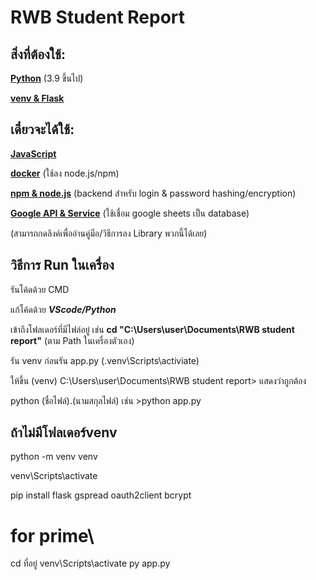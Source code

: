 # RWB Student Report

## สิ่งที่ต้องใช้:
[**Python**](https://www.python.org/downloads/) (3.9 ขึ้นไป)

[**venv & Flask**](https://flask.palletsprojects.com/en/stable/installation/#python-version)

## เดี๋ยวจะได้ใช้:
[**JavaScript**](https://www.java.com/en/)

[**docker**](https://www.docker.com/get-started/)  (ใช้ลง node.js/npm)

[**npm & node.js**](https://nodejs.org/en/download) (backend สำหรับ login & password hashing/encryption)

[**Google API & Service**](https://console.cloud.google.com/) (ใช้เชื่อม google sheets เป็น database)

(สามารถกดลิงค์เพื่ออ่านคู่มือ/วิธีการลง Library พวกนี้ได้เลย)

## วิธีการ Run ในเครื่อง
รันโค้ดด้วย CMD 

แก้โค้ดด้วย ***VScode/Python***

เข้าถึงโฟลเดอร์ที่มีไฟล์อยู่ เช่น
**cd "C:\Users\user\Documents\RWB student report"** (ตาม Path ในเครื่องตัวเอง)

รัน venv ก่อนรัน app.py (.venv\Scripts\activiate)

ให้ขึ้น (venv) C:\Users\user\Documents\RWB student report> แสดงว่าถูกต้อง

python (ชื่อไฟล์).(นามสกุลไฟล์) เช่น >python app.py

## ถ้าไม่มีโฟลเดอร์venv

python -m venv venv

venv\Scripts\activate

pip install flask gspread oauth2client bcrypt
# for prime\
cd ที่อยู่
venv\Scripts\activate
py app.py
